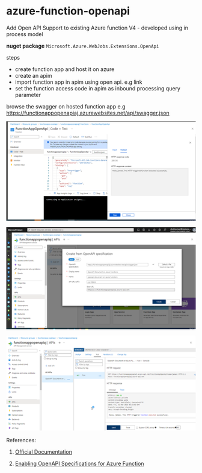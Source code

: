# azure-function-openapi
Add Open API Support to existing Azure function V4 - developed using in process model

**nuget package** `Microsoft.Azure.WebJobs.Extensions.OpenApi `

steps
- create function app and host it on azure
- create an apim
- import function app in apim using open api. e.g link 
- set the function access code in apim as inbound processing query parameter

browse the swagger on hosted function app e.g
https://functionappopenapiaj.azurewebsites.net/api/swagger.json

![](docs/2023-03-31%2010_39_46-.png)

![](docs/2023-03-31%2010_42_39-.png)

![](docs/2023-03-31%2010_55_39-functionappopenapiaj%20-%20Microsoft%20Azure.png)

References:

1. [Official Documentation](https://github.com/Azure/azure-functions-openapi-extension/blob/main/docs/enable-open-api-endpoints-in-proc.md)

1. [Enabling OpenAPI Specifications for Azure Function](https://blogs.perficient.com/2022/05/09/enabling-openapi-specifications-for-azure-function/#:~:text=In%20November%202021%2C%20Azure%20Functions%20provided%20support%20to,possible%20by%20the%20usage%20of%20NuGet%20Package%20Microsoft.Azure.WebJobs.Extensions.OpenApi.)